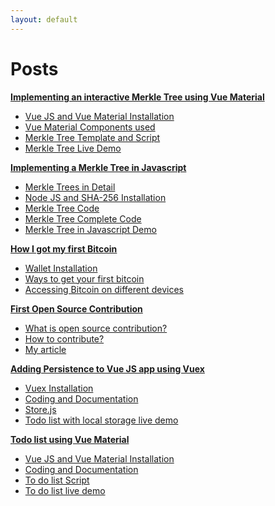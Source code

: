 ```yaml
---
layout: default
---
```


# Posts

**[Implementing an interactive Merkle Tree using Vue Material](./Merkletree-VUEJS/merkle-tree-vuejs.html)** <br>
+ [Vue JS and Vue Material Installation](./Merkletree-VUEJS/merkle-tree-vuejs.html) <br>
+ [Vue Material Components used](./Merkletree-VUEJS/vue-material-components.html) <br>
+ [Merkle Tree Template and Script](./Merkletree-VUEJS/merkle-tree-script.html) <br>
+ [Merkle Tree Live Demo](./Merkletree-VUEJS/merkle-tree-live-demo.html) <br>


**[Implementing a Merkle Tree in Javascript](./Merkletree-JS/merkle-tree-js.html)** <br>
+ [Merkle Trees in Detail](./Merkletree-JS/merkle-tree-js.html) <br>
+ [Node JS and SHA-256 Installation](./Merkletree-JS/node-js-installation.html) <br>
+ [Merkle Tree Code](./Merkletree-JS/merkle-tree-code.html) <br>
+ [Merkle Tree Complete Code](./Merkletree-JS/merkle-tree-full-code.html)
+ [Merkle Tree in Javascript Demo](./Merkletree-JS/merkle-tree-demo.html) <br>


**[How I got my first Bitcoin](./first-bitcoin.html)** <br>
+ [Wallet Installation](./wallet-installation.html)<br>
+ [Ways to get your first bitcoin](./how-to-get-first-bitcoin.html)<br>
+ [Accessing Bitcoin on different devices](./accessing-bitcoin-on-devices.html)<br>


**[First Open Source Contribution](./first-open-source-contribution.html)** <br>
+ [What is open source contribution?](./what-is-open-source-contribution.html)<br>
+ [How to contribute?](./how-to-contribute.html)<br>
+ [My article](./my-article.html)<br>


**[Adding Persistence to Vue JS app using Vuex](./Add-Persistence-using-Vuex/vuex-persistence-add.html)** <br>
+ [Vuex Installation](./Add-Persistence-using-Vuex/vue-persistence-add.html)<br>
+ [Coding and Documentation](./Add-Persistence-using-Vuex/vue-persistence-add-coding.html)<br>
+ [Store.js](./Add-Persistence-using-Vuex/vue-persistence-add-store.html)<br>
+ [Todo list with local storage live demo](./Add-Persistence-using-Vuex/vue-persistence-add-live-demo.html)<br>


**[Todo list using Vue Material](./Todo-list-using-Vue-Material/vue-material-app.html)** <br>
+ [Vue JS and Vue Material Installation](./Todo-list-using-Vue-Material/vue-material-app.html) <br>
+ [Coding and Documentation](./Todo-list-using-Vue-Material/vue-material-app-coding.html) <br>
+ [To do list Script](./Todo-list-using-Vue-Material/vue-material-app-script.html) <br>
+ [To do list live demo](./Todo-list-using-Vue-Material/vue-material-app-live-demo.html) <br>
